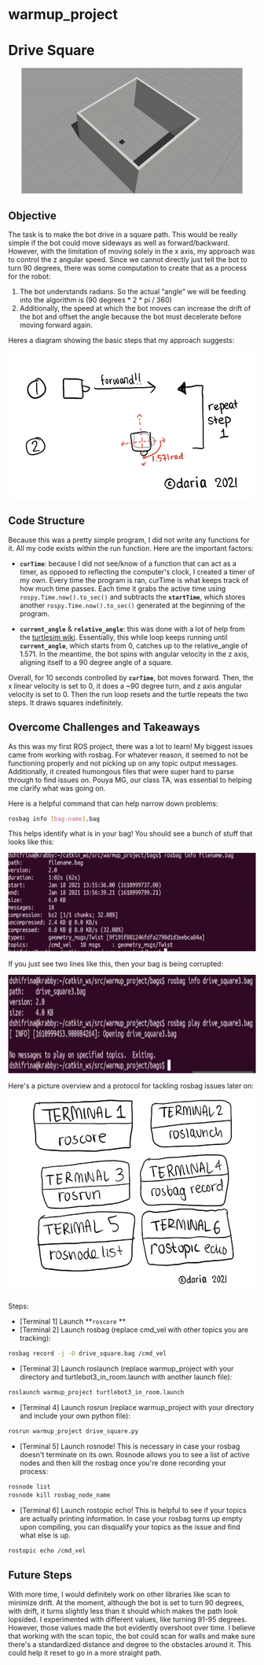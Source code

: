 # warmup_project

# Drive Square

<p align="center">
  <img src="drive_square.gif" alt="Drive Square Demo"/>
</p>


## Objective
 The task is to make the  bot drive in a square path. This would be really simple if the bot could move sideways as well as forward/backward. However, with the limitation of moving solely in the x axis, my approach was to control the z angular speed. Since we cannot directly just tell the bot to turn 90 degrees, there was some computation to create that as a process for the robot:

1. The bot understands radians. So the actual “angle” we will be feeding into the algorithm is (90 degrees * 2 * pi / 360)
2. Additionally, the speed at which the bot moves can increase the drift of the bot and offset the angle because the bot must decelerate before moving forward again. 

Heres a diagram showing the basic steps that my approach suggests:


<p align="center">
  <img src="robosteps.jpg" alt="Overview" height="300px"/>
</p>


## Code Structure

Because this was a pretty simple program, I did not write any functions for it. All my code exists within the run function. Here are the important factors:

- **`curTime`**: because I did not see/know of a function that can act as a timer, as opposed to reflecting the computer's clock, I created a timer of my own. Every time the program is ran, curTime is what keeps track of how much time passes.  Each time it grabs the active time using `rospy.Time.now().to_sec()` and subtracts the **`startTime`**, which stores another `rospy.Time.now().to_sec()` generated at the beginning of the program.

- **`current_angle`** & **`relative_angle`**: this was done with a lot of help from the [turtlesim wiki](http://wiki.ros.org/turtlesim/Tutorials/Rotating%20Left%20and%20Right "turtlesim wiki"). Essentially, this while loop keeps running until **`current_angle`**, which starts from 0, catches up to the relative_angle of 1.571. In the meantime, the bot spins with angular velocity in the z axis, aligning itself to a 90 degree angle of a square.

Overall, for 10 seconds controlled by **`curTime`**, bot moves forward. Then, the x linear velocity is set to 0, it does a ~90 degree turn, and z axis angular velocity is set to 0. Then the run loop resets and the turtle repeats the two steps. It draws squares indefinitely. 

## Overcome Challenges and Takeaways

As this was my first ROS project, there was a lot to learn! My biggest issues came from working with rosbag. For whatever reason, it seemed to not be functioning properly and not picking up on any topic output messages. Additionally, it created humongous files that were super hard to parse through to find issues on. Pouya MG, our class TA, was essential to helping me clarify what was going on. 

Here is a helpful command that can help narrow down problems:

```bash
rosbag info [bag-name].bag
```

This helps identify what is in your bag! You should see a bunch of stuff that looks like this:

<p align="center">
  <img src="good_rosbag.png" alt="Overview" height="200px"/>
</p>



If you just see two lines like this, then your bag is being corrupted:

<p align="center">
  <img src="bad_rosbag.png" alt="Overview" height="200px"/>
</p>


Here's a picture overview and a protocol for tackling rosbag issues later on:

<p align="center">
  <img src="terminals.jpg" alt="Overview" height="400px"/>
</p>

Steps:

- [Terminal 1] Launch **`roscore` **
- [Terminal 2] Launch rosbag (replace cmd_vel with other topics you are tracking):

```bash
rosbag record -j -O drive_square.bag /cmd_vel
```

- [Terminal 3] Launch roslaunch (replace warmup_project with your directory and turtlebot3_in_room.launch with another launch file):

```bash
roslaunch warmup_project turtlebot3_in_room.launch
```

- [Terminal 4] Launch rosrun (replace warmup_project with your directory and include your own python file):

```bash
rosrun warmup_project drive_square.py
```

- [Terminal 5] Launch rosnode! This is necessary in case your rosbag doesn't terminate on its own. Rosnode allows you to see a list of active nodes and then kill the rosbag once you're done recording your process:

```bash
rosnode list
rosnode kill rosbag_node_name
```

- [Terminal 6] Launch rostopic echo! This is helpful to see if your topics are actually printing information. In case your rosbag turns up empty upon compiling, you can disqualify your topics as the issue and find what else is up.

```bash
rostopic echo /cmd_vel
```

## Future Steps

With more time, I would definitely work on other libraries like scan to minimize drift. At the moment, although the bot is set to turn 90 degrees, with drift, it turns slightly less than it should which makes the path look lopsided. I experimented with different values, like turning 91-95 degrees. However, those values made the bot evidently overshoot over time. I believe that working with the scan topic, the bot could scan for walls and make sure there's a standardized distance and degree to the obstacles around it. This could help it reset to go in a more straight path.




